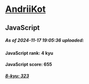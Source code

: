 # [AndriiKot](https://www.codewars.com/users/AndriiKot) 
## JavaScript

##### As of 2024-11-17 19:05:36 uploaded:

#### JavaScript rank: 4 kyu

#### JavaScript score: 655

##### [8-kyu: 323](https://github.com/AndriiKot/JavaScript__CodeWars/tree/main/kyu-8)

